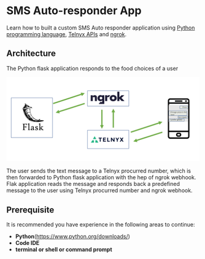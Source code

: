 # SMS Auto-responder App
 Learn how to built a custom SMS Auto responder application using [Python programming language](https://www.python.org/), [Telnyx APIs](https://telnyx.com) and [ngrok](https://ngrok.com/). 

 ## Architecture
 The Python flask application responds to the food choices of a user 

 <img src='./img/architecture.png' width="1000"/>
 
The user sends the text message to a Telnyx procurred number, which is then forwarded to Python flask application with the hep of ngrok webhook.
Flak application reads the message and responds back a predefined message to the user using Telnyx procurred number and ngrok webhook.

## Prerequisite

It is recommended you have experience in the following areas to continue: 
 * **Python**(https://www.python.org/downloads/) 
 * **Code IDE**
 * **terminal or shell or command prompt**

